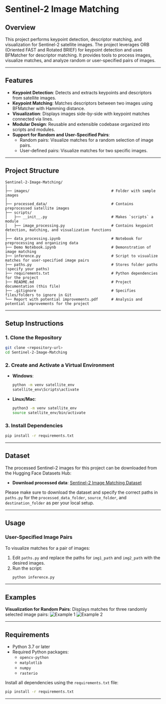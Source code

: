 # Sentinel-2 Image Matching

## Overview
This project performs keypoint detection, descriptor matching, and visualization for Sentinel-2 satellite images. The project leverages ORB (Oriented FAST and Rotated BRIEF) for keypoint detection and uses BFMatcher for descriptor matching. It provides tools to process images, visualize matches, and analyze random or user-specified pairs of images.

---

## Features
- **Keypoint Detection**: Detects and extracts keypoints and descriptors from satellite images.
- **Keypoint Matching**: Matches descriptors between two images using BFMatcher with Hamming distance.
- **Visualization**: Displays images side-by-side with keypoint matches connected via lines.
- **Modular Design**: Reusable and extensible codebase organized into scripts and modules.
- **Support for Random and User-Specified Pairs**:
  - Random pairs: Visualize matches for a random selection of image pairs.
  - User-defined pairs: Visualize matches for two specific images.

---

## Project Structure
```
Sentinel-2-Image-Matching/
│
├── images/                                     # Folder with sample images
│
├── processed_data/                             # Contains preprocessed satellite images
├── scripts/
│   ├── __init__.py                             # Makes `scripts` a module
│   ├── image_processing.py                     # Contains keypoint detection, matching, and visualization functions
│
├── data_processing.ipynb                       # Notebook for preprocessing and organizing data
├── Demo Notebook.ipynb                         # Demonstration of image matching
├── inference.py                                # Script to visualize matches for user-specified image pairs
├── paths.py                                    # Stores folder paths (specify your paths)
├── requirements.txt                            # Python dependencies for the project
├── README.md                                   # Project documentation (this file)
├── .gitignore                                  # Specifies files/folders to ignore in Git
└── Report with potential improvements.pdf      # Analysis and potential improvements for the project
```

---

## Setup Instructions

### 1. Clone the Repository
```bash
git clone <repository-url>
cd Sentinel-2-Image-Matching
```

### 2. Create and Activate a Virtual Environment
- **Windows**:
  ```bash
  python -m venv satellite_env
  satellite_env\Scripts\activate
  ```

- **Linux/Mac**:
  ```bash
  python3 -m venv satellite_env
  source satellite_env/bin/activate
  ```

### 3. Install Dependencies
```bash
pip install -r requirements.txt
```

---

## Dataset

The processed Sentinel-2 images for this project can be downloaded from the Hugging Face Datasets Hub:

- **Download processed data**: [Sentinel-2 Image Matching Dataset](https://huggingface.co/datasets/AnnaDee/Sentinel-2-Image-Matching/blob/main/processed_data.rar)

Please make sure to download the dataset and specify the correct paths in `paths.py` for the `processed_data_folder`, `source_folder`, and `destination_folder` as per your local setup.

---

## Usage

### User-Specified Image Pairs
To visualize matches for a pair of images:
1. Edit `paths.py` and replace the paths for `img1_path` and `img2_path` with the desired images.
2. Run the script:
   ```bash
   python inference.py
   ```

---

## Examples
**Visualization for Random Pairs**:
   Displays matches for three randomly selected image pairs:
   ![Example 1](images\img_1.png.png)
   ![Example 2](images\img_1.png.png)

---

## Requirements
- Python 3.7 or later
- Required Python packages:
  - `opencv-python`
  - `matplotlib`
  - `numpy`
  - `rasterio`

Install all dependencies using the `requirements.txt` file:
```bash
pip install -r requirements.txt
```

---